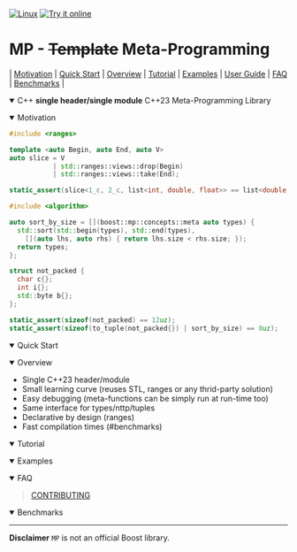 <a href="https://github.com/boost-ext/mp/actions/workflows/linux.yml" target="_blank">![Linux](https://github.com/boost-ext/mp/actions/workflows/linux.yml/badge.svg)</a>
<a href="https://godbolt.org/z/d5G9aE871">![Try it online](https://img.shields.io/badge/try%20it-online-blue.svg)</a>

# MP - ~~Template~~ Meta-Programming

| [Motivation](#motivation) | [Quick Start](#quick-start) | [Overview](#overview) | [Tutorial](#tutorial) | [Examples](#examples) | [User Guide](#user-guide) | [FAQ](#faq) | [Benchmarks](#benchmarks) |

<details open><summary>C++ <b>single header/single module</b> C++23 Meta-Programming Library</summary>
<p>

<a name="motivation"></a>
<details open><summary>Motivation</summary>

<p>

```cpp
#include <ranges>

template <auto Begin, auto End, auto V>
auto slice = V
           | std::ranges::views::drop(Begin)
           | std::ranges::views::take(End);

static_assert(slice<1_c, 2_c, list<int, double, float>> == list<double, float>);
```

</p>

<p>

```cpp
#include <algorithm>

auto sort_by_size = [](boost::mp::concepts::meta auto types) {
  std::sort(std::begin(types), std::end(types),
    [](auto lhs, auto rhs) { return lhs.size < rhs.size; });
  return types;
};

struct not_packed {
  char c{};
  int i{};
  std::byte b{};
};

static_assert(sizeof(not_packed) == 12uz);
static_assert(sizeof(to_tuple(not_packed{}) | sort_by_size) == 8uz);
```

</p>

</details>

<a name="quick-start"></a>
<details open><summary>Quick Start</summary>
<p>
</p>
</details>

<a name="overview"></a>
<details open><summary>Overview</summary>
<p>

- Single C++23 header/module
- Small learning curve (reuses STL, ranges or any thrid-party solution)
- Easy debugging (meta-functions can be simply run at run-time too)
- Same interface for types/nttp/tuples
- Declarative by design (ranges)
- Fast compilation times (#benchmarks)

</p>
</details>

<a name="tutorial"></a>
<details open><summary>Tutorial</summary>
<p>
</p>
</details>

<p>
</p>
</details>

<a name="examples"></a>
<details open><summary>Examples</summary>
<p>
</p>
</details>

<a name="faq"></a>
<details open><summary>FAQ</summary>
<p>

> [CONTRIBUTING](.github/CONTRIBUTING.md)

</p>
</details>

<a name="benchmarks"></a>
<details open><summary>Benchmarks</summary>
<p>
</p>
</details>

</p>
</details>

---

**Disclaimer** `MP` is not an official Boost library.

